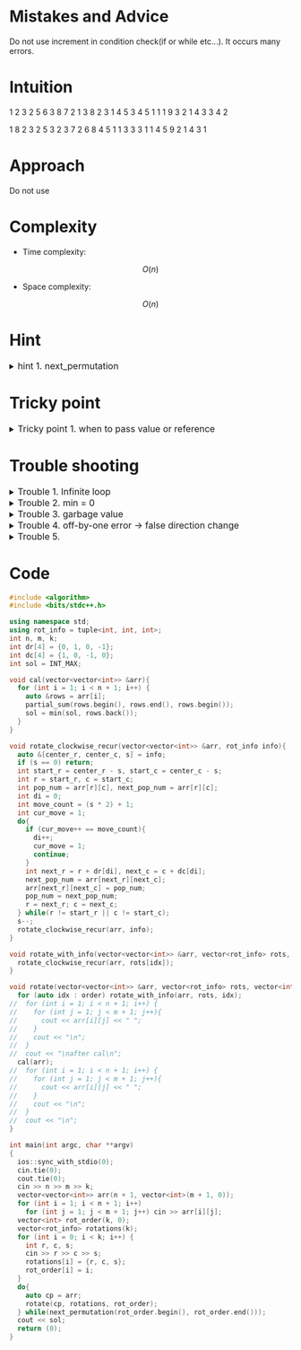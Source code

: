 # Mistakes and Advice
<!-- Describe your first thoughts on how to solve this problem. -->

Do not use increment in condition check(if or while etc...).
It occurs many errors.

# Intuition
<!-- Describe your first thoughts on how to solve this problem. -->

1 2 3 2 5 6
3 8 7 2 1 3
8 2 3 1 4 5
3 4 5 1 1 1
9 3 2 1 4 3
3 4 2

1 8 2 3 2 5
3 2 3 7 2 6
8 4 5 1 1 3
3 3 1 1 4 5
9 2 1 4 3 1

# Approach
<!-- Describe your approach to solving the problem. -->
Do not use

# Complexity
- Time complexity:
<!-- Add your time complexity here, e.g. $$O(n)$$ -->
$$ O(n) $$

- Space complexity:
<!-- Add your space complexity here, e.g. $$O(n)$$ -->
$$ O(n) $$

# Hint

<details>
<summary> <font size="3"> hint 1. next_permutation </font> </summary>
<div markdown="1">

return value is false when no other permutation exist

</div>
</details>

# Tricky point

<details>
<summary> <font size="3"> Tricky point 1. when to pass value or reference </font> </summary>
<div markdown="1">



</div>
</details>

# Trouble shooting

<details>
<summary> <font size="3"> Trouble 1. Infinite loop </font> </summary>
<div markdown="1">

wrong :
```c++
  } while(r != start_r && c != start_c); //if ( r = sr or c = sc) break. is that really my intention?
```

correct :
```c++
  } while(r != start_r || c != start_c); //keep if (any of r, c is not start point)
```
* becareful not to confuse stop condition or continue condition


</div>
</details>

<details>
<summary> <font size="3"> Trouble 2. min = 0 </font> </summary>
<div markdown="1">
        
array size was n + 1, m + 1 and init with 0 
for (auto &rows) will itereate 0 0 0 0 ... row

</div>
</details>

<details>
<summary> <font size="3"> Trouble 3. garbage value </font> </summary>
<div markdown="1">


</div>
</details>

<details>
<summary> <font size="3"> Trouble 4. off-by-one error -> false direction change </font> </summary>
<div markdown="1">

wrong:
```c++

  int cur_move = 1;
  do{
    if (cur_move++ == move_count){
      cur_move = 1;
      di++;
    }
```

correct 1 :
```c++
  int cur_move = 1;
  do{
    if (cur_move == move_count){
      cur_move = 1;
      di++;
    }
  cur_move++;

```

correct 2 :
```c++

  int cur_move = 0;
  do{
    if (++cur_move == move_count){
      di++;
      cur_move = 1;
    }

```

correct 3 :
```c++
  do{
    if (cur_move++ == move_count){
      di++;
      cur_move = 1;
      continue;
    }
```

correct 4 :
```c++
  do{
    if (cur_move++ == move_count){
      di++;
      cur_move = 1;
      cur_move++;
    }
```

diff : wrong code do not stop when initializing cur_move condition.

</div>
</details>

<details>
<summary> <font size="3"> Trouble 5.  </font> </summary>
<div markdown="1">

 contents

</div>
</details>

# Code

```cpp []
#include <algorithm>
#include <bits/stdc++.h>

using namespace std;
using rot_info = tuple<int, int, int>;
int n, m, k;
int dr[4] = {0, 1, 0, -1};
int dc[4] = {1, 0, -1, 0};
int sol = INT_MAX;

void cal(vector<vector<int>> &arr){
  for (int i = 1; i < n + 1; i++) {
    auto &rows = arr[i];
    partial_sum(rows.begin(), rows.end(), rows.begin());
    sol = min(sol, rows.back());
  }
}

void rotate_clockwise_recur(vector<vector<int>> &arr, rot_info info){
  auto &[center_r, center_c, s] = info;
  if (s == 0) return;
  int start_r = center_r - s, start_c = center_c - s;
  int r = start_r, c = start_c;
  int pop_num = arr[r][c], next_pop_num = arr[r][c];
  int di = 0;
  int move_count = (s * 2) + 1;
  int cur_move = 1;
  do{
    if (cur_move++ == move_count){
      di++;
      cur_move = 1;
      continue;
    }
    int next_r = r + dr[di], next_c = c + dc[di];
    next_pop_num = arr[next_r][next_c];
    arr[next_r][next_c] = pop_num;
    pop_num = next_pop_num;
    r = next_r; c = next_c;
  } while(r != start_r || c != start_c);
  s--;
  rotate_clockwise_recur(arr, info);
}

void rotate_with_info(vector<vector<int>> &arr, vector<rot_info> rots, int idx){
  rotate_clockwise_recur(arr, rots[idx]);
}

void rotate(vector<vector<int>> &arr, vector<rot_info> rots, vector<int> &order){
  for (auto idx : order) rotate_with_info(arr, rots, idx);
//  for (int i = 1; i < n + 1; i++) {
//    for (int j = 1; j < m + 1; j++){
//      cout << arr[i][j] << " ";
//    }
//    cout << "\n";
//  }
//  cout << "\nafter cal\n";
  cal(arr);
//  for (int i = 1; i < n + 1; i++) {
//    for (int j = 1; j < m + 1; j++){
//      cout << arr[i][j] << " ";
//    }
//    cout << "\n";
//  }
//  cout << "\n";
}

int	main(int argc, char **argv)
{
  ios::sync_with_stdio(0);
  cin.tie(0);
  cout.tie(0);
  cin >> n >> m >> k;
  vector<vector<int>> arr(n + 1, vector<int>(m + 1, 0));
  for (int i = 1; i < n + 1; i++) 
    for (int j = 1; j < m + 1; j++) cin >> arr[i][j];
  vector<int> rot_order(k, 0);
  vector<rot_info> rotations(k);
  for (int i = 0; i < k; i++) {
    int r, c, s;
    cin >> r >> c >> s;
    rotations[i] = {r, c, s};
    rot_order[i] = i;
  }
  do{
    auto cp = arr;
    rotate(cp, rotations, rot_order);
  } while(next_permutation(rot_order.begin(), rot_order.end()));
  cout << sol;
  return (0);
}


```


